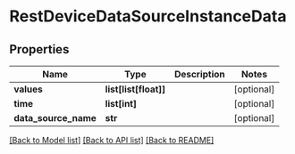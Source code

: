 # RestDeviceDataSourceInstanceData

## Properties
Name | Type | Description | Notes
------------ | ------------- | ------------- | -------------
**values** | **list[list[float]]** |  | [optional] 
**time** | **list[int]** |  | [optional] 
**data_source_name** | **str** |  | [optional] 

[[Back to Model list]](../README.md#documentation-for-models) [[Back to API list]](../README.md#documentation-for-api-endpoints) [[Back to README]](../README.md)


